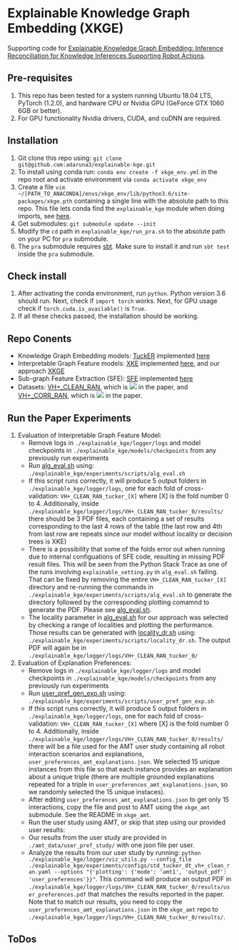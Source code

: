 # Explainable Knowledge Graph Embedding (XKGE)
Supporting code for [Explainable Knowledge Graph Embedding: Inference Reconciliation for Knowledge Inferences Supporting Robot Actions]().

## Pre-requisites
1. This repo has been tested for a system running Ubuntu 18.04 LTS, PyTorch (1.2.0), and 
hardware CPU or Nvidia GPU (GeForce GTX 1060 6GB or better).
2. For GPU functionality Nvidia drivers, CUDA, and cuDNN are required.

## Installation
1. Git clone this repo using: `git clone git@github.com:adaruna3/explainable-kge.git` 
1. To install using conda run: `conda env create -f xkge_env.yml` in the repo root and activate
environment via `conda activate xkge_env`
2. Create a file `vim ~/[PATH_TO_ANACONDA]/envs/xkge_env/lib/python3.6/site-packages/xkge.pth`
containing a single line with the absolute path to this repo. This file lets conda find the 
`explainable_kge` module when doing imports, see [here](https://stackoverflow.com/questions/37006114/anaconda-permanently-include-external-packages-like-in-pythonpath).
3. Get submodules: `git submodule update --init`
4. Modify the `cd` path in `explainable_kge/run_pra.sh` to the absolute path on your PC for `pra` submodule.
5. The `pra` submodule requires [sbt](https://www.scala-sbt.org/download.html). Make sure to install 
it and run `sbt test` inside the `pra` submodule.

## Check install
1. After activating the conda environment, run `python`. Python version 3.6 should run. Next, check if `import torch` works.
Next, for GPU usage check if `torch.cuda.is_available()` is `True`.
2. If all these checks passed, the installation should be working.

## Repo Conents

* Knowledge Graph Embedding models: [TuckER](https://arxiv.org/pdf/1901.09590.pdf) implemented [here](https://github.com/adaruna3/explainable-kge/blob/dev/explainable_kge/models/standard_models.py)
* Interpretable Graph Feature models: [XKE](https://github.com/arthurcgusmao/XKE) implemented [here](https://github.com/adaruna3/explainable-kge/blob/74e2f968dff7c17a230ad6f75bdbcdbdab938b4a/explainable_kge/models/explain_utils.py#L1791), and our approach [XKGE](https://github.com/adaruna3/explainable-kge/blob/74e2f968dff7c17a230ad6f75bdbcdbdab938b4a/explainable_kge/models/explain_utils.py#L1809)
* Sub-graph Feature Extraction (SFE): [SFE](https://aclanthology.org/D15-1173.pdf) implemented [here](https://github.com/adaruna3/pra/tree/786f93213b054b1c3ba33a82283b4ccaca5f34b7)
* Datasets: [VH+_CLEAN_RAN](https://github.com/adaruna3/explainable-kge/tree/dev/explainable_kge/datasets/VH+_CLEAN_RAN/), which is <img src="https://render.githubusercontent.com/render/math?math=D"> in the paper, and [VH+_CORR_RAN](https://github.com/adaruna3/explainable-kge/tree/dev/explainable_kge/datasets/VH+_CORR_RAN/), which is <img src="https://render.githubusercontent.com/render/math?math=\hat{D}"> in the paper.

    
## Run the Paper Experiments
1. Evaluation of Interpretable Graph Feature Model:
    - Remove logs in `./explainable_kge/logger/logs` and model checkpoints in `./explainable_kge/models/checkpoints` from any previously run experiments
    - Run [alg_eval.sh](https://github.com/adaruna3/explainable-kge/blob/dev/explainable_kge/experiments/scripts/alg_eval.sh) using: `./explainable_kge/experiments/scripts/alg_eval.sh`
    - If this script runs correctly, it will produce 5 output folders in `./explainable_kge/logger/logs`, one for each fold of cross-validation: `VH+_CLEAN_RAN_tucker_[X]` where [X] is the fold number 0 to 4. Additionally, inside `./explainable_kge/logger/logs/VH+_CLEAN_RAN_tucker_0/results/` there should be 3 PDF files, each containing a set of results corresponding to the last 4 rows of the table (the last row and 4th from last row are repeats since our model without locality or decision trees is XKE)
    - There is a possibility that some of the folds error out when running due to internal configuations of SFE code, resulting in missing PDF result files. This will be seen from the Python Stack Trace as one of the runs involving `explainable_setting.py` in `alg_eval.sh` failing. That can be fixed by removing the entire `VH+_CLEAN_RAN_tucker_[X]` directory and re-running the commands in `./explainable_kge/experiments/scripts/alg_eval.sh` to generate the directory followed by the corresponding plotting comamnd to generate the PDF. Please see [alg_eval.sh](https://github.com/adaruna3/explainable-kge/blob/dev/explainable_kge/experiments/scripts/alg_eval.sh).
    - The locality parameter in [alg_eval.sh](https://github.com/adaruna3/explainable-kge/blob/dev/explainable_kge/experiments/scripts/alg_eval.sh) for our approach was selected by checking a range of localities and plotting the performance. Those results can be generated with [locality_dr.sh](https://github.com/adaruna3/explainable-kge/blob/dev/explainable_kge/experiments/scripts/locality_dr.sh) using: `./explainable_kge/experiments/scripts/locality_dr.sh`. The output PDF will again be in `./explainable_kge/logger/logs/VH+_CLEAN_RAN_tucker_0/`
2. Evaluation of Explanation Preferences:
    - Remove logs in `./explainable_kge/logger/logs` and model checkpoints in `./explainable_kge/models/checkpoints` from any previously run experiments
    - Run [user_pref_gen_exp.sh](https://github.com/adaruna3/explainable-kge/blob/dev/explainable_kge/experiments/scripts/user_pref_gen_exp.sh) using: `./explainable_kge/experiments/scripts/user_pref_gen_exp.sh`
    - If this script runs correctly, it will produce 5 output folders in `./explainable_kge/logger/logs`, one for each fold of cross-validation: `VH+_CLEAN_RAN_tucker_[X]` where [X] is the fold number 0 to 4. Additionally, inside `./explainable_kge/logger/logs/VH+_CLEAN_RAN_tucker_0/results/` there will be a file used for the AMT user study containing all robot interaction scenarios and explanations, `user_preferences_amt_explanations.json`. We selected 15 unique instances from this file so that each instance provides an explanation about a unique triple (there are multiple grounded explanations repeated for a triple in `user_preferences_amt_explanations.json`, so we randomly selected the 15 unique instaces).
    - After editing `user_preferences_amt_explanations.json` to get only 15 interactions, copy the file and post to AMT using the `xkge_amt` submodule. See the README in `xkge_amt`.
    - Run the user study using AMT, or skip that step using our provided user results:
    - Our results from the user study are provided in `./amt_data/user_pref_study/` with one json file per user.
    - Analyze the results from our user study by running: `python ./explainable_kge/logger/viz_utils.py --config_file ./explainable_kge/experiments/configs/std_tucker_dt_vh+_clean_ran.yaml --options "{'plotting': {'mode': 'amt1', 'output_pdf': 'user_preferences'}}"`. This command will produce an output PDF in `./explainable_kge/logger/logs/VH+_CLEAN_RAN_tucker_0/results/user_preferences.pdf` that matches the results reported in the paper. Note that to match our results, you need to copy the `user_preferences_amt_explanations.json` in the `xkge_amt` repo to `./explainable_kge/logger/logs/VH+_CLEAN_RAN_tucker_0/results/`.
    

## ToDos
